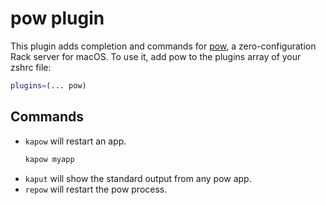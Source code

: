 # pow plugin
This plugin adds completion and commands for [pow](http://pow.cx/), a
zero-configuration Rack server for macOS.
To use it, add pow to the plugins array of your zshrc file:
```sh
plugins=(... pow)
```
## Commands
- `kapow` will restart an app.
  ```bash
  kapow myapp
  ```
- `kaput` will show the standard output from any pow app.
- `repow` will restart the pow process.
